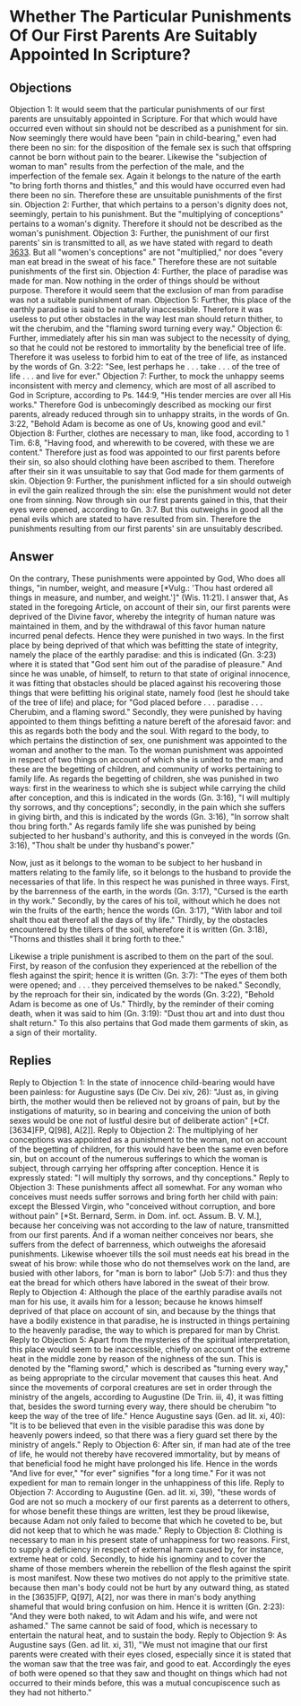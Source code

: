 # Whether The Particular Punishments Of Our First Parents Are Suitably Appointed In Scripture?
## Objections
Objection 1: It would seem that the particular punishments of our first parents are unsuitably appointed in Scripture. For that which would have occurred even without sin should not be described as a punishment for sin. Now seemingly there would have been "pain in child-bearing," even had there been no sin: for the disposition of the female sex is such that offspring cannot be born without pain to the bearer. Likewise the "subjection of woman to man" results from the perfection of the male, and the imperfection of the female sex. Again it belongs to the nature of the earth "to bring forth thorns and thistles," and this would have occurred even had there been no sin. Therefore these are unsuitable punishments of the first sin.
Objection 2: Further, that which pertains to a person's dignity does not, seemingly, pertain to his punishment. But the "multiplying of conceptions" pertains to a woman's dignity. Therefore it should not be described as the woman's punishment.
Objection 3: Further, the punishment of our first parents' sin is transmitted to all, as we have stated with regard to death [3633](A[1]). But all "women's conceptions" are not "multiplied," nor does "every man eat bread in the sweat of his face." Therefore these are not suitable punishments of the first sin.
Objection 4: Further, the place of paradise was made for man. Now nothing in the order of things should be without purpose. Therefore it would seem that the exclusion of man from paradise was not a suitable punishment of man.
Objection 5: Further, this place of the earthly paradise is said to be naturally inaccessible. Therefore it was useless to put other obstacles in the way lest man should return thither, to wit the cherubim, and the "flaming sword turning every way."
Objection 6: Further, immediately after his sin man was subject to the necessity of dying, so that he could not be restored to immortality by the beneficial tree of life. Therefore it was useless to forbid him to eat of the tree of life, as instanced by the words of Gn. 3:22: "See, lest perhaps he . . . take . . . of the tree of life . . . and live for ever."
Objection 7: Further, to mock the unhappy seems inconsistent with mercy and clemency, which are most of all ascribed to God in Scripture, according to Ps. 144:9, "His tender mercies are over all His works." Therefore God is unbecomingly described as mocking our first parents, already reduced through sin to unhappy straits, in the words of Gn. 3:22, "Behold Adam is become as one of Us, knowing good and evil."
Objection 8: Further, clothes are necessary to man, like food, according to 1 Tim. 6:8, "Having food, and wherewith to be covered, with these we are content." Therefore just as food was appointed to our first parents before their sin, so also should clothing have been ascribed to them. Therefore after their sin it was unsuitable to say that God made for them garments of skin.
Objection 9: Further, the punishment inflicted for a sin should outweigh in evil the gain realized through the sin: else the punishment would not deter one from sinning. Now through sin our first parents gained in this, that their eyes were opened, according to Gn. 3:7. But this outweighs in good all the penal evils which are stated to have resulted from sin. Therefore the punishments resulting from our first parents' sin are unsuitably described.
## Answer
On the contrary, These punishments were appointed by God, Who does all things, "in number, weight, and measure [*Vulg.: 'Thou hast ordered all things in measure, and number, and weight.']" (Wis. 11:21).
I answer that, As stated in the foregoing Article, on account of their sin, our first parents were deprived of the Divine favor, whereby the integrity of human nature was maintained in them, and by the withdrawal of this favor human nature incurred penal defects. Hence they were punished in two ways. In the first place by being deprived of that which was befitting the state of integrity, namely the place of the earthly paradise: and this is indicated (Gn. 3:23) where it is stated that "God sent him out of the paradise of pleasure." And since he was unable, of himself, to return to that state of original innocence, it was fitting that obstacles should be placed against his recovering those things that were befitting his original state, namely food (lest he should take of the tree of life) and place; for "God placed before . . . paradise . . . Cherubim, and a flaming sword." Secondly, they were punished by having appointed to them things befitting a nature bereft of the aforesaid favor: and this as regards both the body and the soul. With regard to the body, to which pertains the distinction of sex, one punishment was appointed to the woman and another to the man. To the woman punishment was appointed in respect of two things on account of which she is united to the man; and these are the begetting of children, and community of works pertaining to family life. As regards the begetting of children, she was punished in two ways: first in the weariness to which she is subject while carrying the child after conception, and this is indicated in the words (Gn. 3:16), "I will multiply thy sorrows, and thy conceptions"; secondly, in the pain which she suffers in giving birth, and this is indicated by the words (Gn. 3:16), "In sorrow shalt thou bring forth." As regards family life she was punished by being subjected to her husband's authority, and this is conveyed in the words (Gn. 3:16), "Thou shalt be under thy husband's power."

Now, just as it belongs to the woman to be subject to her husband in matters relating to the family life, so it belongs to the husband to provide the necessaries of that life. In this respect he was punished in three ways. First, by the barrenness of the earth, in the words (Gn. 3:17), "Cursed is the earth in thy work." Secondly, by the cares of his toil, without which he does not win the fruits of the earth; hence the words (Gn. 3:17), "With labor and toil shalt thou eat thereof all the days of thy life." Thirdly, by the obstacles encountered by the tillers of the soil, wherefore it is written (Gn. 3:18), "Thorns and thistles shall it bring forth to thee."

Likewise a triple punishment is ascribed to them on the part of the soul. First, by reason of the confusion they experienced at the rebellion of the flesh against the spirit; hence it is written (Gn. 3:7): "The eyes of them both were opened; and . . . they perceived themselves to be naked." Secondly, by the reproach for their sin, indicated by the words (Gn. 3:22), "Behold Adam is become as one of Us." Thirdly, by the reminder of their coming death, when it was said to him (Gn. 3:19): "Dust thou art and into dust thou shalt return." To this also pertains that God made them garments of skin, as a sign of their mortality.
## Replies
Reply to Objection 1: In the state of innocence child-bearing would have been painless: for Augustine says (De Civ. Dei xiv, 26): "Just as, in giving birth, the mother would then be relieved not by groans of pain, but by the instigations of maturity, so in bearing and conceiving the union of both sexes would be one not of lustful desire but of deliberate action" [*Cf. [3634]FP, Q[98], A[2]].
Reply to Objection 2: The multiplying of her conceptions was appointed as a punishment to the woman, not on account of the begetting of children, for this would have been the same even before sin, but on account of the numerous sufferings to which the woman is subject, through carrying her offspring after conception. Hence it is expressly stated: "I will multiply thy sorrows, and thy conceptions."
Reply to Objection 3: These punishments affect all somewhat. For any woman who conceives must needs suffer sorrows and bring forth her child with pain: except the Blessed Virgin, who "conceived without corruption, and bore without pain" [*St. Bernard, Serm. in Dom. inf. oct. Assum. B. V. M.], because her conceiving was not according to the law of nature, transmitted from our first parents. And if a woman neither conceives nor bears, she suffers from the defect of barrenness, which outweighs the aforesaid punishments. Likewise whoever tills the soil must needs eat his bread in the sweat of his brow: while those who do not themselves work on the land, are busied with other labors, for "man is born to labor" (Job 5:7): and thus they eat the bread for which others have labored in the sweat of their brow.
Reply to Objection 4: Although the place of the earthly paradise avails not man for his use, it avails him for a lesson; because he knows himself deprived of that place on account of sin, and because by the things that have a bodily existence in that paradise, he is instructed in things pertaining to the heavenly paradise, the way to which is prepared for man by Christ.
Reply to Objection 5: Apart from the mysteries of the spiritual interpretation, this place would seem to be inaccessible, chiefly on account of the extreme heat in the middle zone by reason of the nighness of the sun. This is denoted by the "flaming sword," which is described as "turning every way," as being appropriate to the circular movement that causes this heat. And since the movements of corporal creatures are set in order through the ministry of the angels, according to Augustine (De Trin. iii, 4), it was fitting that, besides the sword turning every way, there should be cherubim "to keep the way of the tree of life." Hence Augustine says (Gen. ad lit. xi, 40): "It is to be believed that even in the visible paradise this was done by heavenly powers indeed, so that there was a fiery guard set there by the ministry of angels."
Reply to Objection 6: After sin, if man had ate of the tree of life, he would not thereby have recovered immortality, but by means of that beneficial food he might have prolonged his life. Hence in the words "And live for ever," "for ever" signifies "for a long time." For it was not expedient for man to remain longer in the unhappiness of this life.
Reply to Objection 7: According to Augustine (Gen. ad lit. xi, 39), "these words of God are not so much a mockery of our first parents as a deterrent to others, for whose benefit these things are written, lest they be proud likewise, because Adam not only failed to become that which he coveted to be, but did not keep that to which he was made."
Reply to Objection 8: Clothing is necessary to man in his present state of unhappiness for two reasons. First, to supply a deficiency in respect of external harm caused by, for instance, extreme heat or cold. Secondly, to hide his ignominy and to cover the shame of those members wherein the rebellion of the flesh against the spirit is most manifest. Now these two motives do not apply to the primitive state. because then man's body could not be hurt by any outward thing, as stated in the [3635]FP, Q[97], A[2], nor was there in man's body anything shameful that would bring confusion on him. Hence it is written (Gn. 2:23): "And they were both naked, to wit Adam and his wife, and were not ashamed." The same cannot be said of food, which is necessary to entertain the natural heat, and to sustain the body.
Reply to Objection 9: As Augustine says (Gen. ad lit. xi, 31), "We must not imagine that our first parents were created with their eyes closed, especially since it is stated that the woman saw that the tree was fair, and good to eat. Accordingly the eyes of both were opened so that they saw and thought on things which had not occurred to their minds before, this was a mutual concupiscence such as they had not hitherto."